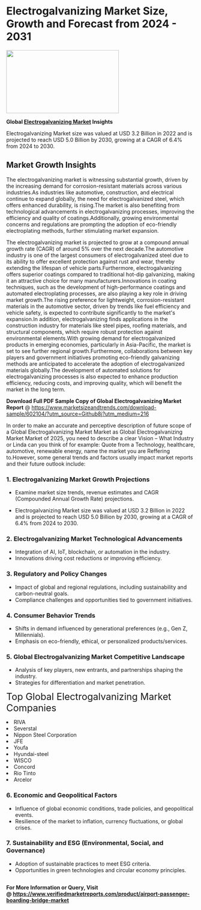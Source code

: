 <H1>Electrogalvanizing Market Size, Growth and Forecast from 2024 - 2031</H1><img class="aligncenter size-medium wp-image-584254" src="https://thirdeyenews.in/wp-content/uploads/2024/09/Global-Market-Research-300x168.jpeg" alt="" width="300" height="168" /><p><strong>Global&nbsp;<a href="https://www.marketsizeandtrends.com/download-sample/602104/?utm_source=Github8j?utm_medium=216">Electrogalvanizing Market</a> Insights</strong></p><p>Electrogalvanizing Market size was valued at USD 3.2 Billion in 2022 and is projected to reach USD 5.0 Billion by 2030, growing at a CAGR of 6.4% from 2024 to 2030.</p><p><h2>Market Growth Insights</h2> <p>The electrogalvanizing market is witnessing substantial growth, driven by the increasing demand for corrosion-resistant materials across various industries.As industries like automotive, construction, and electrical continue to expand globally, the need for electrogalvanized steel, which offers enhanced durability, is rising.The market is also benefiting from technological advancements in electrogalvanizing processes, improving the efficiency and quality of coatings.Additionally, growing environmental concerns and regulations are prompting the adoption of eco-friendly electroplating methods, further stimulating market expansion.</p> <p>The electrogalvanizing market is projected to grow at a compound annual growth rate (CAGR) of around 5% over the next decade.The automotive industry is one of the largest consumers of electrogalvanized steel due to its ability to offer excellent protection against rust and wear, thereby extending the lifespan of vehicle parts.Furthermore, electrogalvanizing offers superior coatings compared to traditional hot-dip galvanizing, making it an attractive choice for many manufacturers.Innovations in coating techniques, such as the development of high-performance coatings and automated electroplating processes, are also playing a key role in driving market growth.The rising preference for lightweight, corrosion-resistant materials in the automotive sector, driven by trends like fuel efficiency and vehicle safety, is expected to contribute significantly to the market's expansion.In addition, electrogalvanizing finds applications in the construction industry for materials like steel pipes, roofing materials, and structural components, which require robust protection against environmental elements.With growing demand for electrogalvanized products in emerging economies, particularly in Asia-Pacific, the market is set to see further regional growth.Furthermore, collaborations between key players and government initiatives promoting eco-friendly galvanizing methods are anticipated to accelerate the adoption of electrogalvanized materials globally.The development of automated solutions for electrogalvanizing processes is also expected to enhance production efficiency, reducing costs, and improving quality, which will benefit the market in the long term.</p> <p><span class=""><strong>Download Full PDF Sample Copy of Global Electrogalvanizing Market Report</strong> @ <a href="https://www.marketsizeandtrends.com/download-sample/602104/?utm_source=Github8j?utm_medium=216" target="_blank">https://www.marketsizeandtrends.com/download-sample/602104/?utm_source=Github8j?utm_medium=216</a></span></p><p>In order to make an accurate and perceptive description of future scope of a Global&nbsp;Electrogalvanizing Market Market as Global&nbsp;Electrogalvanizing Market Market of 2025, you need to describe a clear Vision &ndash; What Industry or Linda can you think of for example: Quote from a Technology, healthcare, automotive, renewable energy, name the market you are Reffering to.However, some general trends and factors usually impact market reports and their future outlook include:</p><h3>1.&nbsp;<strong>Electrogalvanizing Market Growth Projections</strong></h3><ul><li>Examine market size trends, revenue estimates and CAGR (Compounded Annual Growth Rate) projections.</li><li><p>Electrogalvanizing Market size was valued at USD 3.2 Billion in 2022 and is projected to reach USD 5.0 Billion by 2030, growing at a CAGR of 6.4% from 2024 to 2030.</p></li></ul><h3>2.&nbsp;<strong>Electrogalvanizing Market Technological Advancements</strong></h3><ul><li>Integration of AI, IoT, blockchain, or automation in the industry.</li><li>Innovations driving cost reductions or improving efficiency.</li></ul><h3>3.&nbsp;<strong>Regulatory and Policy Changes</strong></h3><ul><li>Impact of global and regional regulations, including sustainability and carbon-neutral goals.</li><li>Compliance challenges and opportunities tied to government initiatives.</li></ul><h3>4.&nbsp;<strong>Consumer Behavior Trends</strong></h3><ul><li>Shifts in demand influenced by generational preferences (e.g., Gen Z, Millennials).</li><li>Emphasis on eco-friendly, ethical, or personalized products/services.</li></ul><h3>5.&nbsp;<strong>Global Electrogalvanizing Market Competitive Landscape</strong></h3><ul><li>Analysis of key players, new entrants, and partnerships shaping the industry.</li><li>Strategies for differentiation and market penetration.</li></ul><p data-pm-slice="1 1 []"><span style="color: inherit; font-family: inherit; font-size: 25px;">Top Global Electrogalvanizing Market Companies</span></p><div class="" data-test-id=""><p><li>RIVA</li><li> Severstal</li><li> Nippon Steel Corporation</li><li> JFE</li><li> Youfa</li><li> Hyundai-steel</li><li> WISCO</li><li> Concord</li><li> Rio Tinto</li><li> Arcelor</li></p></div><h3>6.&nbsp;<strong>Economic and Geopolitical Factors</strong></h3><ul><li>Influence of global economic conditions, trade policies, and geopolitical events.</li><li>Resilience of the market to inflation, currency fluctuations, or global crises.</li></ul><h3>7.&nbsp;<strong>Sustainability and ESG (Environmental, Social, and Governance)</strong></h3><ul><li>Adoption of sustainable practices to meet ESG criteria.</li><li>Opportunities in green technologies and circular economy principles.</li></ul><h2><strong style="font-size: 14px;">For More Information or Query, Visit @&nbsp;</strong><a style="background-color: #ffffff; font-size: 14px;" href="https://www.marketsizeandtrends.com/report/electrogalvanizing-market/" target="_blank">https://www.verifiedmarketreports.com/product/airport-passenger-boarding-bridge-market</a></h2>